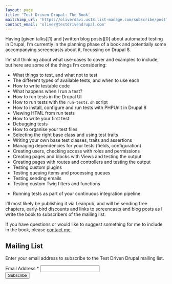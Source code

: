```yaml
---
layout: page
title: 'Test Driven Drupal: The Book'
mailchimp_url: 'https://oliverdavi.us18.list-manage.com/subscribe/post?u=b4ac8dd177796d37b93f9c285&amp;id=033c84e0d5'
contact_email: 'oliver@testdrivendrupal.com'
---
```

<div class="markdown" markdown="1">
Having [given talks][1] and [written blog posts][0] about automated testing in Drupal, I’m currently in the planning phase of a book and potentially some accompanying screencasts about it, focussing on Drupal 8.

I’m still thinking about what use-cases to cover and examples to include, but here are some of the things I’m considering:

- What things to test, and what not to test
- The different types of available tests, and when to use each
- How to write testable code
- What happens when I run a test?
- How to run tests in the Drupal UI
- How to run tests with the `run-tests.sh` script
- How to install, configure and run tests with PHPUnit in Drupal 8
- Viewing HTML from run tests
- How to write your first test
- Debugging tests
- How to organise your test files
- Selecting the right base class and using test traits
- Writing your own base test classes, traits and assertions
- Managing dependencies for your tests (fields, configuration)
- Creating users, checking access with roles and permissions
- Creating pages and blocks with Views and testing the output
- Creating pages with routes and controllers and testing the output
- Testing custom plugins
- Testing queuing items and processing queues
- Testing sending emails
- Testing custom Twig filters and functions
<!-- - Testing data migrations -->
<!-- - Building and testing APIs using RESTful web services module -->
- Running tests as part of your continuous integration pipeline

I’ll most likely be publishing it via Leanpub, and will be sending free chapters, early-bird discounts and links to screencasts and blog posts as I write the book to subscribers of the mailing list.

If you have questions or would like to suggest something for me to include in the book, please <a href="mailto:{{ page.contact_email }}">contact me</a>.
## Mailing List

Enter your email address to subscribe to the Test Driven Drupal mailing list.
</div>

<div id="mc_embed_signup">
    <form action="{{ page.mailchimp_url }}" method="post" id="mc-embedded-subscribe-form" name="mc-embedded-subscribe-form" class="validate p-0" target="_blank" novalidate>
        <div id="mc_embed_signup_scroll">
            <div class="mc-field-group w-full lg:w-1/2 pb-3 font-bold">
                <label for="mce-EMAIL">Email Address <span class="asterisk">*</span>
                </label>
                <input type="email" value="" name="EMAIL" class="required email block w-full border border-grey p-3" id="mce-EMAIL" style="text-indent: 0">
            </div>
            <div id="mce-responses" class="clear p-0 m-0">
                <div class="response p-0" id="mce-error-response" style="display: none"></div>
                <div class="response p-0" id="mce-success-response" style="display: none"></div>
            </div>
            <div style="position: absolute; left: -5000px;" aria-hidden="true"><input type="text" name="b_b4ac8dd177796d37b93f9c285_033c84e0d5" tabindex="-1" value=""></div>
            <div class="clear"><button type="submit" value="Subscribe" name="subscribe" id="mc-embedded-subscribe" class="bg-blue text-white border-0 px-4 py-3 m-0">Subscribe</button>
            </div>
        </div>
    </form>
</div>
<link href="//cdn-images.mailchimp.com/embedcode/classic-10_7.css" rel="stylesheet" type="text/css">
<script type='text/javascript' src='//s3.amazonaws.com/downloads.mailchimp.com/js/mc-validate.js'></script><script type='text/javascript'>(function($) {window.fnames = new Array(); window.ftypes = new Array();fnames[0]='EMAIL';ftypes[0]='email';fnames[1]='FNAME';ftypes[1]='text';}(jQuery));var $mcj = jQuery.noConflict(true);</script>

[0]: {{site.url}}/blog/tags/testing
[1]: {{site.url}}/talks/tdd-test-driven-drupal
[2]: {{site.url}}/contact
